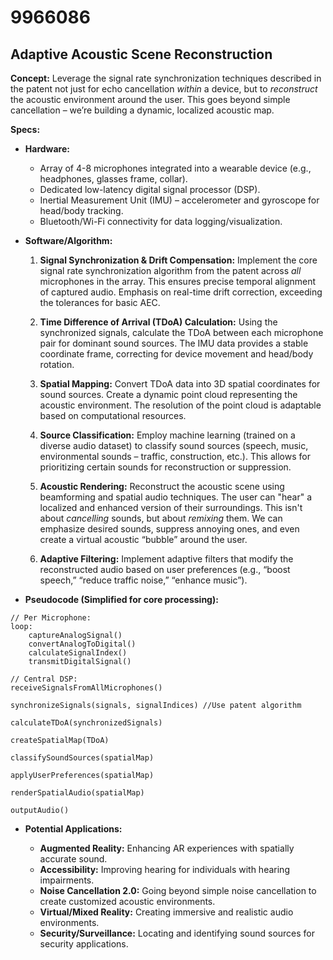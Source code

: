 # 9966086

## Adaptive Acoustic Scene Reconstruction

**Concept:** Leverage the signal rate synchronization techniques described in the patent not just for echo cancellation *within* a device, but to *reconstruct* the acoustic environment around the user. This goes beyond simple cancellation – we’re building a dynamic, localized acoustic map.

**Specs:**

*   **Hardware:**
    *   Array of 4-8 microphones integrated into a wearable device (e.g., headphones, glasses frame, collar).
    *   Dedicated low-latency digital signal processor (DSP).
    *   Inertial Measurement Unit (IMU) – accelerometer and gyroscope for head/body tracking.
    *   Bluetooth/Wi-Fi connectivity for data logging/visualization.

*   **Software/Algorithm:**

    1.  **Signal Synchronization & Drift Compensation:** Implement the core signal rate synchronization algorithm from the patent across *all* microphones in the array. This ensures precise temporal alignment of captured audio.  Emphasis on real-time drift correction, exceeding the tolerances for basic AEC.

    2.  **Time Difference of Arrival (TDoA) Calculation:** Using the synchronized signals, calculate the TDoA between each microphone pair for dominant sound sources. The IMU data provides a stable coordinate frame, correcting for device movement and head/body rotation.

    3.  **Spatial Mapping:**  Convert TDoA data into 3D spatial coordinates for sound sources. Create a dynamic point cloud representing the acoustic environment. The resolution of the point cloud is adaptable based on computational resources.

    4.  **Source Classification:** Employ machine learning (trained on a diverse audio dataset) to classify sound sources (speech, music, environmental sounds – traffic, construction, etc.). This allows for prioritizing certain sounds for reconstruction or suppression.

    5.  **Acoustic Rendering:** Reconstruct the acoustic scene using beamforming and spatial audio techniques. The user can "hear" a localized and enhanced version of their surroundings. This isn't about *cancelling* sounds, but about *remixing* them. We can emphasize desired sounds, suppress annoying ones, and even create a virtual acoustic “bubble” around the user.

    6.  **Adaptive Filtering:** Implement adaptive filters that modify the reconstructed audio based on user preferences (e.g., “boost speech,” “reduce traffic noise,” “enhance music”).

*   **Pseudocode (Simplified for core processing):**

```pseudocode
// Per Microphone:
loop:
    captureAnalogSignal()
    convertAnalogToDigital()
    calculateSignalIndex()
    transmitDigitalSignal()

// Central DSP:
receiveSignalsFromAllMicrophones()

synchronizeSignals(signals, signalIndices) //Use patent algorithm

calculateTDoA(synchronizedSignals)

createSpatialMap(TDoA)

classifySoundSources(spatialMap)

applyUserPreferences(spatialMap)

renderSpatialAudio(spatialMap)

outputAudio()
```

*   **Potential Applications:**

    *   **Augmented Reality:** Enhancing AR experiences with spatially accurate sound.
    *   **Accessibility:** Improving hearing for individuals with hearing impairments.
    *   **Noise Cancellation 2.0:**  Going beyond simple noise cancellation to create customized acoustic environments.
    *   **Virtual/Mixed Reality:** Creating immersive and realistic audio environments.
    *   **Security/Surveillance:**  Locating and identifying sound sources for security applications.
